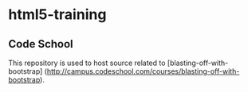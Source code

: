 # html5-training

## Code School
This repository is used to host source related to [blasting-off-with-bootstrap] (http://campus.codeschool.com/courses/blasting-off-with-bootstrap).

